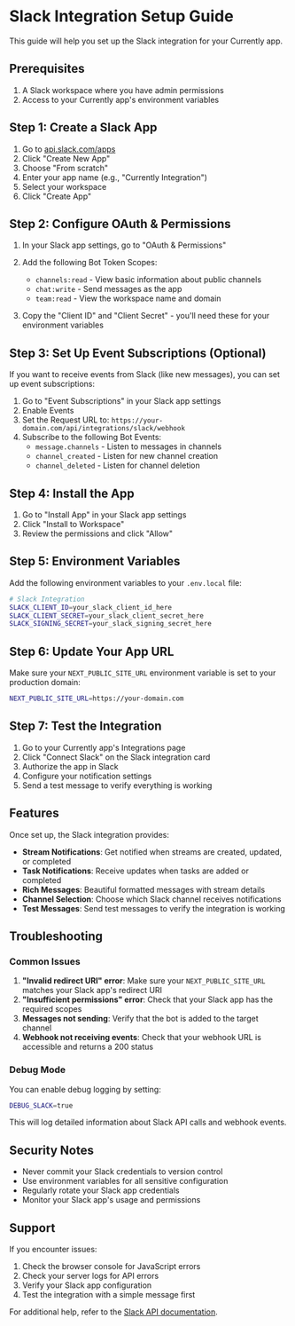 # Slack Integration Setup Guide

This guide will help you set up the Slack integration for your Currently app.

## Prerequisites

1. A Slack workspace where you have admin permissions
2. Access to your Currently app's environment variables

## Step 1: Create a Slack App

1. Go to [api.slack.com/apps](https://api.slack.com/apps)
2. Click "Create New App"
3. Choose "From scratch"
4. Enter your app name (e.g., "Currently Integration")
5. Select your workspace
6. Click "Create App"

## Step 2: Configure OAuth & Permissions

1. In your Slack app settings, go to "OAuth & Permissions"
2. Add the following Bot Token Scopes:
   - `channels:read` - View basic information about public channels
   - `chat:write` - Send messages as the app
   - `team:read` - View the workspace name and domain

3. Copy the "Client ID" and "Client Secret" - you'll need these for your environment variables

## Step 3: Set Up Event Subscriptions (Optional)

If you want to receive events from Slack (like new messages), you can set up event subscriptions:

1. Go to "Event Subscriptions" in your Slack app settings
2. Enable Events
3. Set the Request URL to: `https://your-domain.com/api/integrations/slack/webhook`
4. Subscribe to the following Bot Events:
   - `message.channels` - Listen to messages in channels
   - `channel_created` - Listen for new channel creation
   - `channel_deleted` - Listen for channel deletion

## Step 4: Install the App

1. Go to "Install App" in your Slack app settings
2. Click "Install to Workspace"
3. Review the permissions and click "Allow"

## Step 5: Environment Variables

Add the following environment variables to your `.env.local` file:

```bash
# Slack Integration
SLACK_CLIENT_ID=your_slack_client_id_here
SLACK_CLIENT_SECRET=your_slack_client_secret_here
SLACK_SIGNING_SECRET=your_slack_signing_secret_here
```

## Step 6: Update Your App URL

Make sure your `NEXT_PUBLIC_SITE_URL` environment variable is set to your production domain:

```bash
NEXT_PUBLIC_SITE_URL=https://your-domain.com
```

## Step 7: Test the Integration

1. Go to your Currently app's Integrations page
2. Click "Connect Slack" on the Slack integration card
3. Authorize the app in Slack
4. Configure your notification settings
5. Send a test message to verify everything is working

## Features

Once set up, the Slack integration provides:

- **Stream Notifications**: Get notified when streams are created, updated, or completed
- **Task Notifications**: Receive updates when tasks are added or completed
- **Rich Messages**: Beautiful formatted messages with stream details
- **Channel Selection**: Choose which Slack channel receives notifications
- **Test Messages**: Send test messages to verify the integration is working

## Troubleshooting

### Common Issues

1. **"Invalid redirect URI" error**: Make sure your `NEXT_PUBLIC_SITE_URL` matches your Slack app's redirect URI
2. **"Insufficient permissions" error**: Check that your Slack app has the required scopes
3. **Messages not sending**: Verify that the bot is added to the target channel
4. **Webhook not receiving events**: Check that your webhook URL is accessible and returns a 200 status

### Debug Mode

You can enable debug logging by setting:

```bash
DEBUG_SLACK=true
```

This will log detailed information about Slack API calls and webhook events.

## Security Notes

- Never commit your Slack credentials to version control
- Use environment variables for all sensitive configuration
- Regularly rotate your Slack app credentials
- Monitor your Slack app's usage and permissions

## Support

If you encounter issues:

1. Check the browser console for JavaScript errors
2. Check your server logs for API errors
3. Verify your Slack app configuration
4. Test the integration with a simple message first

For additional help, refer to the [Slack API documentation](https://api.slack.com/).
